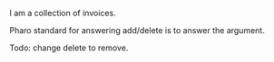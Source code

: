 I am a collection of invoices.

Pharo standard for answering add/delete is to answer the argument.

Todo: change delete to remove.